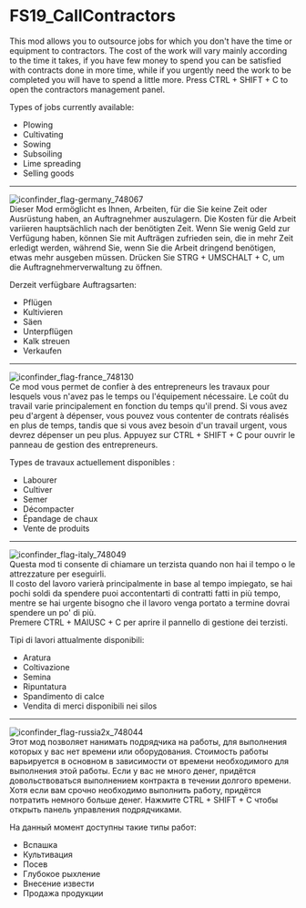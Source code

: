 # FS19_CallContractors

This mod allows you to outsource jobs for which you don't have the time or equipment to contractors.
The cost of the work will vary mainly according to the time it takes, if you have few money to spend you can be satisfied with contracts done in more time, while if you urgently need the work to be completed you will have to spend a little more.
Press CTRL + SHIFT + C to open the contractors management panel.

Types of jobs currently available:
 - Plowing
 - Cultivating
 - Sowing
 - Subsoiling
 - Lime spreading
 - Selling goods

---
![iconfinder_flag-germany_748067](https://user-images.githubusercontent.com/7534621/114938948-08f06580-9e40-11eb-9bd9-cd9733f1c6bc.png)  
Dieser Mod ermöglicht es Ihnen, Arbeiten, für die Sie keine Zeit oder Ausrüstung haben, an Auftragnehmer auszulagern.
Die Kosten für die Arbeit variieren hauptsächlich nach der benötigten Zeit. Wenn Sie wenig Geld zur Verfügung haben, können Sie mit Aufträgen zufrieden sein, die in mehr Zeit erledigt werden, während Sie, wenn Sie die Arbeit dringend benötigen, etwas mehr ausgeben müssen.
Drücken Sie STRG + UMSCHALT + C, um die Auftragnehmerverwaltung zu öffnen.

Derzeit verfügbare Auftragsarten:
 - Pflügen
 - Kultivieren
 - Säen
 - Unterpflügen
 - Kalk streuen
 - Verkaufen

---
![iconfinder_flag-france_748130](https://user-images.githubusercontent.com/7534621/114938931-02fa8480-9e40-11eb-84bb-b0c216000de9.png)  
Ce mod vous permet de confier à des entrepreneurs les travaux pour lesquels vous n'avez pas le temps ou l'équipement nécessaire.
Le coût du travail varie principalement en fonction du temps qu'il prend. Si vous avez peu d'argent à dépenser, vous pouvez vous contenter de contrats réalisés en plus de temps, tandis que si vous avez besoin d'un travail urgent, vous devrez dépenser un peu plus.
Appuyez sur CTRL + SHIFT + C pour ouvrir le panneau de gestion des entrepreneurs.

Types de travaux actuellement disponibles :
 - Labourer
 - Cultiver
 - Semer
 - Décompacter
 - Épandage de chaux
 - Vente de produits

---
![iconfinder_flag-italy_748049](https://user-images.githubusercontent.com/7534621/114938787-d3e41300-9e3f-11eb-9554-0e40597cec5d.png)  
Questa mod ti consente di chiamare un terzista quando non hai il tempo o le attrezzature per eseguirli.  
Il costo del lavoro varierà principalmente in base al tempo impiegato, se hai pochi soldi da spendere puoi accontentarti di contratti fatti in più tempo, mentre se hai urgente bisogno che il lavoro venga portato a termine dovrai spendere un po' di più.  
Premere CTRL + MAIUSC + C per aprire il pannello di gestione dei terzisti.

Tipi di lavori attualmente disponibili:
  - Aratura
  - Coltivazione
  - Semina
  - Ripuntatura
  - Spandimento di calce
  - Vendita di merci disponibili nei silos

---
![iconfinder_flag-russia2x_748044](https://user-images.githubusercontent.com/7534621/114941148-122f0180-9e43-11eb-8cef-77f5ecc31cd8.png)  
Этот мод позволяет нанимать подрядчика на работы, для выполнения которых у вас нет времени или оборудования.
Стоимость работы варьируется в основном в зависимости от времени необходимого для выполнения этой работы. Если у вас не много денег, придётся довольствоваться выполнением контракта в течении долгого времени. Хотя если вам срочно необходимо выполнить работу, придётся потратить немного больше денег.
Нажмите CTRL + SHIFT + C чтобы открыть панель управления подрядчиками.

На данный момент доступны такие типы работ:
 - Вспашка
 - Культивация
 - Посев
 - Глубокое рыхление
 - Внесение извести
 - Продажа продукции
